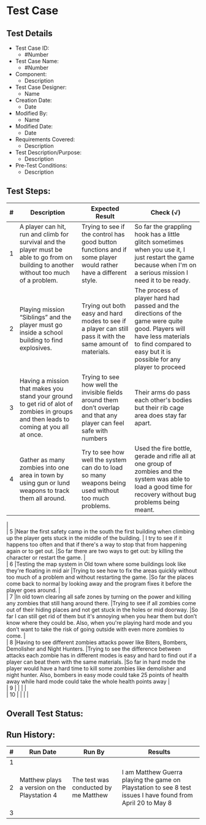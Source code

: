 # Test Case 

## Test Details

* Test Case ID:
  * #Number
* Test Case Name:
  * #Number
* Component: 
  * Description
* Test Case Designer:
  * Name
* Creation Date:
  * Date
* Modified By:
  * Name
* Modified Date:
  * Date
* Requirements Covered:
  * Description
* Test Description/Purpose:
  * Description
* Pre-Test Conditions:
  * Description
## Test Steps: 
| # | Description | Expected Result | Check (√) |
| --- | --- | --- | --- |
| 1 | A player can hit, run and climb for survival and the player must be able to go from on building to another without too much of a problem. |Trying to see if the control has good button functions and if some player would rather have a different style. |So far the grappling hook has a little glitch sometimes when you use it, I just restart the game because when I'm on a serious mission I need it to be ready.   |			
| 2 | Playing mission “Siblings” and the player must go inside a school building to find explosives. | Trying out both easy and hard modes to see if a player can still pass it with the same amount of materials. |The process of player hard had passed and the directions of the game were quite good. Players will have less materials to find compared to easy but it is possible for any player to proceed |			
| 3 |Having a mission that makes you stand your ground to get rid of alot of zombies in groups and then leads to coming at you all at once. |Trying to see how well the invisible fields around them don’t overlap and that any player can feel safe with numbers |Their arms do pass each other's bodies but their rib cage area does stay far apart. |	
| 4 |Gather as many zombies into one area in town by using gun or lund weapons to track them all around. |Try to see how well the system can do to load so many weapons being used without too much problems. |Used the fire bottle, gerade and rifle all at one group of zombies and the system was able to load a good time for recovery without bug problems being meant.  
 |			
| 5 |Near the first safety camp in the south the first building when climbing up the player gets stuck in the middle of the building. | I try to see if it happens too often and that if there's a way to stop that from happening again or to get out. |So far there are two ways to get out: by killing the character or restart the game. |			
| 6 |Testing the map system in Old town where some buildings look like they're floating in mid air |Trying to see how to fix the areas quickly without too much of a problem and without restarting the game. |So far the places come back to normal by looking away and the program fixes it before the player goes around. |			
| 7 |In old town clearing all safe zones by turning on the power and killing any zombies that still hang around there. |Trying to see if all zombies come out of their hiding places and not get stuck in the holes or mid doorway. |So far I can still get rid of them but it's annoying when you hear them but don’t know where they could be. Also, when you're playing hard mode and you don’t want to take the risk of going outside with even more zombies to come. |			
| 8 |Having to see different zombies attacks power like Biters, Bombers, Demolisher and Night Hunters.
 |Trying to see the difference between attacks each zombie has in different modes is easy and hard to find out if a player can beat them with the same materials. |So far in hard mode the player would have a hard time to kill some zombies like demolisher and night hunter. Also, bombers in easy mode could take 25 points of health away while hard mode could take the whole health points away |			
| 9 | | | |			
| 10 | | | |			

## Overall Test Status:



## Run History:
| # |	Run Date |	Run By |	Results |
| --- | --- | --- | --- |
| 1 | | | |			
| 2 | Matthew plays a version on the Playstation 4|The test was conducted by me Matthew| I am Matthew Guerra playing the game on Playstation to see 8 test issues I have found from April 20 to May 8 |			
| 3 | | | |			

